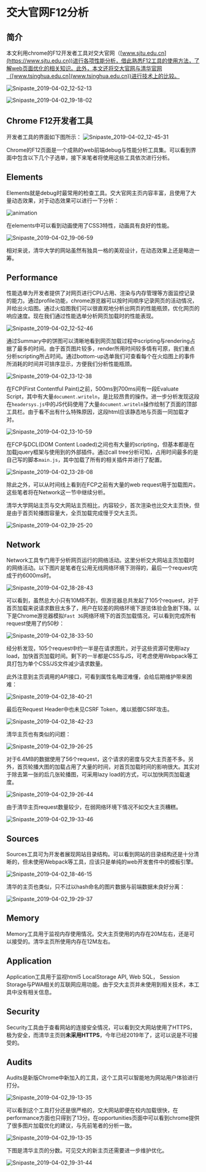 # 交大官网F12分析

## 简介

本文利用chrome的F12开发者工具对交大官网（[www.sjtu.edu.cn](https://www.sjtu.edu.cn))进行各项性能分析，借此熟悉F12工具的使用方法，了解web页面优化的相关知识。此外，本文还将交大官网与清华官网（[www.tsinghua.edu.cn](www.tsinghua.edu.cn))进行技术上的比较。

![Snipaste_2019-04-02_12-52-13](E:\se418\homework2\imgs\Snipaste_2019-04-02_12-52-13.png)

![Snipaste_2019-04-02_19-18-02](E:\se418\homework2\imgs\Snipaste_2019-04-02_19-18-02.png)

## Chrome F12开发者工具

开发者工具的界面如下图所示：
![Snipaste_2019-04-02_12-45-31](E:\se418\homework2\imgs\Snipaste_2019-04-02_12-45-31.png)

Chrome的F12页面是一个成熟的web前端debug与性能分析工具集。可以看到界面中包含以下几个子选单，接下来笔者将使用这些工具依次进行分析。

## Elements

Elements就是debug时最常用的检查工具。交大官网主页内容丰富，且使用了大量动态效果，对于动态效果可以进行一下分析：

![animation](E:\se418\homework2\imgs\animation.gif)

在elements中可以看到动画使用了CSS3特性，动画具有良好的性能。

![Snipaste_2019-04-02_19-06-59](E:\se418\homework2\imgs\Snipaste_2019-04-02_19-06-59.png)

相对来说，清华大学的网站虽然有独具一格的美观设计，在动态效果上还是略逊一筹。

## Performance

性能选单为开发者提供了对网页进行CPU占用、渲染与内存管理等方面监控记录的能力。通过profile功能，chrome游览器可以按时间顺序记录网页的活动情况，并给出火焰图。通过火焰图我们可以很直观地分析出网页的性能瓶颈，优化网页的响应速度。现在我们通过性能选单分析网页加载时的性能表现。

![Snipaste_2019-04-02_12-52-46](E:\se418\homework2\imgs\Snipaste_2019-04-02_12-52-46.png)

通过Summary中的饼图可以清晰地看到网页加载过程中scripting与rendering占据了最多的时间。由于首页图片较多，render所用时间较多情有可原，我们重点分析scripting所占时间。通过bottom-up选单我们可查看每个在火焰图上的事件所消耗的时间并可排序显示，方便我们分析性能瓶颈。

![Snipaste_2019-04-02_13-12-38](E:\se418\homework2\imgs\Snipaste_2019-04-02_13-12-38.png)

在FCP(First Contentful Paint)之前，500ms到700ms间有一段Evaluate Script，其中有大量`document.writeln`，是比较昂贵的操作。进一步分析发现这段在`headersys.js`中的JS代码使用了大量`document.writeln`操作绘制了页面的顶部工具栏。由于看不出有什么特殊原因，这段html应该静态地与页面一同加载才对。

![Snipaste_2019-04-02_13-10-59](E:\se418\homework2\imgs\Snipaste_2019-04-02_13-10-59.png)

在FCP与DCL(DOM Content Loaded)之间也有大量的scripting，但基本都是在加载jquery框架与使用到的外部插件。通过call tree分析可知，占用时间最多的是自己写的脚本`main.js`，其中加载了所有的相关插件并进行了配置。

![Snipaste_2019-04-02_13-28-08](E:\se418\homework2\imgs\Snipaste_2019-04-02_13-28-08.png)

除此之外，可以从时间线上看到在FCP之前有大量的web request用于加载图片。这些笔者将在Network这一节中继续分析。

清华大学网站主页与交大网站主页相比，内容较少，首次渲染也比交大主页快，但是由于首页轮播图容量大，全页加载完成慢于交大主页。

![Snipaste_2019-04-02_19-25-20](E:\se418\homework2\imgs\Snipaste_2019-04-02_19-25-20.png)

## Network

Network工具专门用于分析网页运行的网络活动。这里分析交大网站主页加载时的网络活动。以下图片是笔者在公用无线网络环境下测得的，最后一个request完成于约6000ms时。

![Snipaste_2019-04-02_18-28-43](E:\se418\homework2\imgs\Snipaste_2019-04-02_18-28-43.png)

可以看到，虽然总大小只有10MB不到，但游览器总共发起了105个request，对于首页加载来说请求数目太多了，用户在较差的网络环境下游览体验会急剧下降。以下是Chrome游览器模拟`Fast 3G`网络环境下的首页加载情况，可以看到完成所有request使用了约50秒：

![Snipaste_2019-04-02_18-33-50](E:\se418\homework2\imgs\Snipaste_2019-04-02_18-33-50.png)

经分析发现，105个request中约一半是在请求图片。对于这些资源可使用lazy load，加快首页加载时间。剩下的一半都是CSS与JS，可考虑使用Webpack等工具打包为单个CSS/JS文件减少请求数量。

此外注意到主页调用的API接口，可看到属性名晦涩难懂，会给后期维护带来困难：

![Snipaste_2019-04-02_18-40-21](E:\se418\homework2\imgs\Snipaste_2019-04-02_18-40-21.png)

最后在Request Header中也未见CSRF Token，难以抵御CSRF攻击。

![Snipaste_2019-04-02_18-42-23](E:\se418\homework2\imgs\Snipaste_2019-04-02_18-42-23.png)

清华主页也有类似的问题：

![Snipaste_2019-04-02_19-26-25](E:\se418\homework2\imgs\Snipaste_2019-04-02_19-26-25.png)

对于6.4MB的数据使用了56个request，这个请求的密度与交大主页差不多。另外，首页轮播大图的加载占用了大量的时间，对首页加载时间的影响很大。其实对于除去第一张的后几张轮播图，可采用lazy load的方式，可以加快网页加载速度。

![Snipaste_2019-04-02_19-26-44](E:\se418\homework2\imgs\Snipaste_2019-04-02_19-26-44.png)

由于清华主页request数量较少，在弱网络环境下情况不如交大主页糟糕。

![Snipaste_2019-04-02_19-33-46](E:\se418\homework2\imgs\Snipaste_2019-04-02_19-33-46.png)

## Sources

Sources工具可为开发者展现网站目录结构。可以看到网站的目录结构还是十分清晰的，但未使用Webpack等工具，应该只是单纯的web开发套件中的模板引擎。

![Snipaste_2019-04-02_18-46-15](E:\se418\homework2\imgs\Snipaste_2019-04-02_18-46-15.png)

清华的主页也类似，只不过以hash命名的图片数据与前端数据未良好分离：

![Snipaste_2019-04-02_19-29-37](E:\se418\homework2\imgs\Snipaste_2019-04-02_19-29-37.png)

## Memory

Memory工具用于监视内存使用情况。交大主页使用的内存在20M左右，还是可以接受的。清华主页所使用内存在12M左右。

## Application

Application工具用于监视html5 LocalStorage API, Web SQL， Session Storage与PWA相关的互联网应用功能。由于交大主页并未使用到相关技术，本工具中没有相关信息。

## Security

Security工具由于查看网站的连接安全情况，可以看到交大网站使用了HTTPS，极为安全，而清华主页则**未采用HTTPS**，今年已经2019年了，这可以说是不可接受的。

## Audits

Audits是新版Chrome中新加入的工具，这个工具可以智能地为网站用户体验进行打分。

![Snipaste_2019-04-02_19-13-35](E:\se418\homework2\imgs\Snipaste_2019-04-02_19-13-35.png)

可以看到这个工具打分还是很严格的，交大网站即便在校内加载很快，在performance方面也只得到了13分。在opportunities页面中可以看到chrome提供了很多图片加载优化的建议，与先前笔者的分析一致。

![Snipaste_2019-04-02_19-13-35](E:\se418\homework2\imgs\Snipaste_2019-04-02_19-13-35.png)

下图是清华主页的分数。可见交大的新主页还需要进一步维护优化。

![Snipaste_2019-04-02_19-31-44](E:\se418\homework2\imgs\Snipaste_2019-04-02_19-31-44.png)